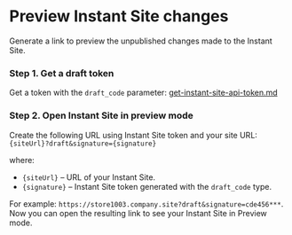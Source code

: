 # Preview Instant Site changes

Generate a link to preview the unpublished changes made to the Instant Site.

### Step 1. Get a draft token

Get a token with the `draft_code` parameter: [get-instant-site-api-token.md](get-instant-site-api-token.md "mention")

### Step 2. Open Instant Site in preview mode

Create the following URL using Instant Site token and your site URL: `{siteUrl}?draft&signature={signature}`

where:

* `{siteUrl}` – URL of your Instant Site.
* `{signature}` – Instant Site token generated with the `draft_code` type.

For example: `https://store1003.company.site?draft&signature=cde456***`. Now you can open the resulting link to see your Instant Site in Preview mode.
